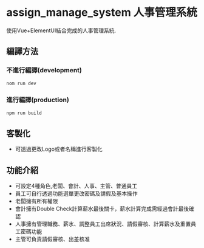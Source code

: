 # assign_manage_system 人事管理系統

使用Vue+ElementUI結合完成的人事管理系統.

## 編譯方法

### 不進行編譯(development)
```sh
nom run dev
```
### 進行編譯(production)
```sh
npm run build
```

## 客製化
- 可透過更改Logo或者名稱進行客製化

## 功能介紹
- 可設定4種角色,老闆、會計、人事、主管、普通員工
- 員工可自行透過功能選單更改密碼及請假及基本操作
- 老闆擁有所有權限
- 會計擁有Double Check計算薪水最後關卡，薪水計算完成需經過會計最後確認
- 人事擁有管理職務、薪水、調整員工出席狀況、請假審核、計算薪水及重置員工密碼功能
- 主管可負責請假審核、出差核准
